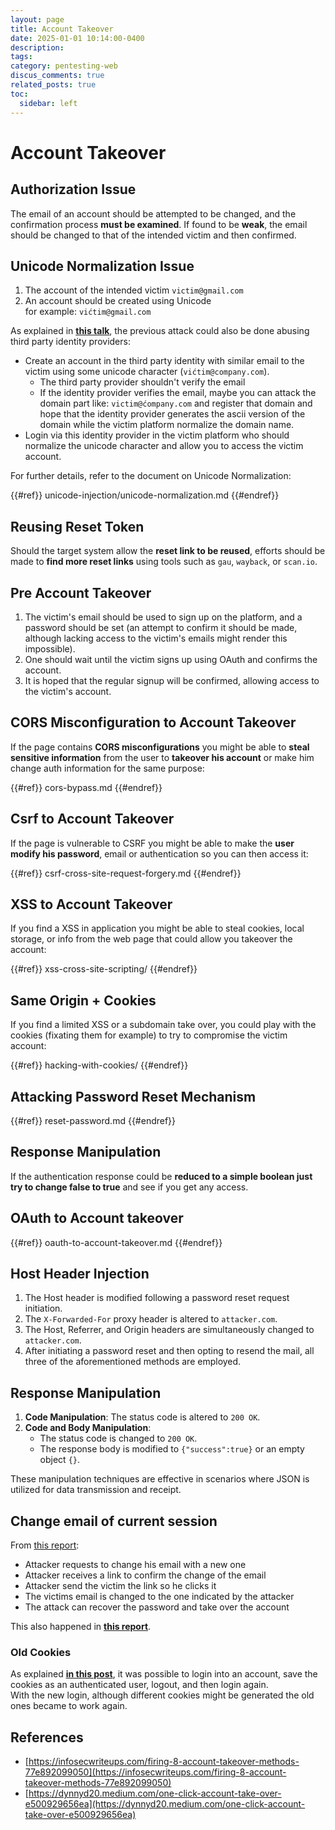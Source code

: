 ```yaml
---
layout: page
title: Account Takeover
date: 2025-01-01 10:14:00-0400
description:
tags:
category: pentesting-web
discus_comments: true
related_posts: true
toc:
  sidebar: left
---
```


# Account Takeover

## **Authorization Issue**

The email of an account should be attempted to be changed, and the confirmation process **must be examined**. If found to be **weak**, the email should be changed to that of the intended victim and then confirmed.

## **Unicode Normalization Issue**

1. The account of the intended victim `victim@gmail.com`
2. An account should be created using Unicode\
   for example: `vićtim@gmail.com`

As explained in [**this talk**](https://www.youtube.com/watch?v=CiIyaZ3x49c), the previous attack could also be done abusing third party identity providers:

- Create an account in the third party identity with similar email to the victim using some unicode character (`vićtim@company.com`).
  - The third party provider shouldn't verify the email
  - If the identity provider verifies the email, maybe you can attack the domain part like: `victim@ćompany.com` and register that domain and hope that the identity provider generates the ascii version of the domain while the victim platform normalize the domain name.
- Login via this identity provider in the victim platform who should normalize the unicode character and allow you to access the victim account.

For further details, refer to the document on Unicode Normalization:

{{#ref}}
unicode-injection/unicode-normalization.md
{{#endref}}

## **Reusing Reset Token**

Should the target system allow the **reset link to be reused**, efforts should be made to **find more reset links** using tools such as `gau`, `wayback`, or `scan.io`.

## **Pre Account Takeover**

1. The victim's email should be used to sign up on the platform, and a password should be set (an attempt to confirm it should be made, although lacking access to the victim's emails might render this impossible).
2. One should wait until the victim signs up using OAuth and confirms the account.
3. It is hoped that the regular signup will be confirmed, allowing access to the victim's account.

## **CORS Misconfiguration to Account Takeover**

If the page contains **CORS misconfigurations** you might be able to **steal sensitive information** from the user to **takeover his account** or make him change auth information for the same purpose:

{{#ref}}
cors-bypass.md
{{#endref}}

## **Csrf to Account Takeover**

If the page is vulnerable to CSRF you might be able to make the **user modify his password**, email or authentication so you can then access it:

{{#ref}}
csrf-cross-site-request-forgery.md
{{#endref}}

## **XSS to Account Takeover**

If you find a XSS in application you might be able to steal cookies, local storage, or info from the web page that could allow you takeover the account:

{{#ref}}
xss-cross-site-scripting/
{{#endref}}

## **Same Origin + Cookies**

If you find a limited XSS or a subdomain take over, you could play with the cookies (fixating them for example) to try to compromise the victim account:

{{#ref}}
hacking-with-cookies/
{{#endref}}

## **Attacking Password Reset Mechanism**

{{#ref}}
reset-password.md
{{#endref}}

## **Response Manipulation**

If the authentication response could be **reduced to a simple boolean just try to change false to true** and see if you get any access.

## OAuth to Account takeover

{{#ref}}
oauth-to-account-takeover.md
{{#endref}}

## Host Header Injection

1. The Host header is modified following a password reset request initiation.
2. The `X-Forwarded-For` proxy header is altered to `attacker.com`.
3. The Host, Referrer, and Origin headers are simultaneously changed to `attacker.com`.
4. After initiating a password reset and then opting to resend the mail, all three of the aforementioned methods are employed.

## Response Manipulation

1. **Code Manipulation**: The status code is altered to `200 OK`.
2. **Code and Body Manipulation**:
   - The status code is changed to `200 OK`.
   - The response body is modified to `{"success":true}` or an empty object `{}`.

These manipulation techniques are effective in scenarios where JSON is utilized for data transmission and receipt.

## Change email of current session

From [this report](https://dynnyd20.medium.com/one-click-account-take-over-e500929656ea):

- Attacker requests to change his email with a new one
- Attacker receives a link to confirm the change of the email
- Attacker send the victim the link so he clicks it
- The victims email is changed to the one indicated by the attacker
- The attack can recover the password and take over the account

This also happened in [**this report**](https://dynnyd20.medium.com/one-click-account-take-over-e500929656ea).

### Old Cookies

As explained [**in this post**](https://medium.com/@niraj1mahajan/uncovering-the-hidden-vulnerability-how-i-found-an-authentication-bypass-on-shopifys-exchange-cc2729ea31a9), it was possible to login into an account, save the cookies as an authenticated user, logout, and then login again.\
With the new login, although different cookies might be generated the old ones became to work again.

## References

- [https://infosecwriteups.com/firing-8-account-takeover-methods-77e892099050](https://infosecwriteups.com/firing-8-account-takeover-methods-77e892099050)
- [https://dynnyd20.medium.com/one-click-account-take-over-e500929656ea](https://dynnyd20.medium.com/one-click-account-take-over-e500929656ea)
